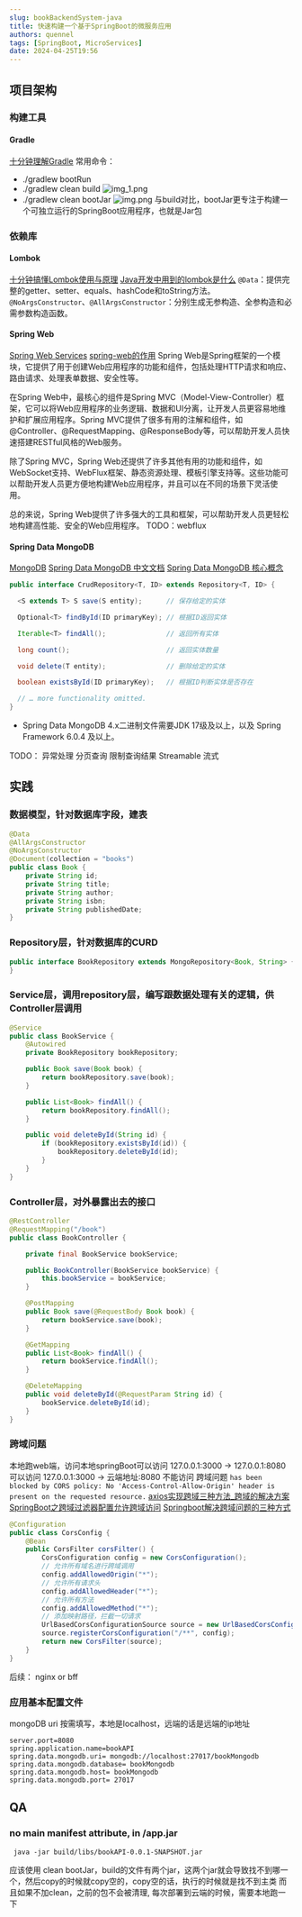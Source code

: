 ```yaml
---
slug: bookBackendSystem-java
title: 快速构建一个基于SpringBoot的微服务应用
authors: quennel
tags: [SpringBoot, MicroServices]
date: 2024-04-25T19:56
---
```


## 项目架构
### 构建工具
#### Gradle
[十分钟理解Gradle](https://www.cnblogs.com/Im-Victor/p/10787729.html)
常用命令：
- ./gradlew bootRun
- ./gradlew clean build
![img_1.png](img_1.png)
- ./gradlew clean bootJar
 ![img.png](img.png)
与build对比，bootJar更专注于构建一个可独立运行的SpringBoot应用程序，也就是Jar包
### 依赖库
#### Lombok 
[十分钟搞懂Lombok使用与原理](https://sites.google.com/site/javahuide9/brief/lombok-in-10-minutes)
[Java开发中用到的lombok是什么](https://docs.pingcode.com/ask/63690.html)
`@Data`：提供完整的getter、setter、equals、hashCode和toString方法。
`@NoArgsConstructor`、`@AllArgsConstructor`：分别生成无参构造、全参构造和必需参数构造函数。
#### Spring Web
[Spring Web Services](https://spring.io/projects/spring-ws)
[spring-web的作用](https://juejin.cn/s/spring-web%E7%9A%84%E4%BD%9C%E7%94%A8)
Spring Web是Spring框架的一个模块，它提供了用于创建Web应用程序的功能和组件，包括处理HTTP请求和响应、路由请求、处理表单数据、安全性等。

在Spring Web中，最核心的组件是Spring MVC（Model-View-Controller）框架，它可以将Web应用程序的业务逻辑、数据和UI分离，让开发人员更容易地维护和扩展应用程序。Spring MVC提供了很多有用的注解和组件，如@Controller、@RequestMapping、@ResponseBody等，可以帮助开发人员快速搭建RESTful风格的Web服务。

除了Spring MVC，Spring Web还提供了许多其他有用的功能和组件，如WebSocket支持、WebFlux框架、静态资源处理、模板引擎支持等。这些功能可以帮助开发人员更方便地构建Web应用程序，并且可以在不同的场景下灵活使用。

总的来说，Spring Web提供了许多强大的工具和框架，可以帮助开发人员更轻松地构建高性能、安全的Web应用程序。
TODO：webflux
#### Spring Data MongoDB
[MongoDB](https://www.mongodb.com/)
[Spring Data MongoDB 中文文档](https://springdoc.cn/spring-data-mongodb/)
[Spring Data MongoDB 核心概念](https://springdoc.cn/spring-data-mongodb/#repositories.core-concepts)
```java
public interface CrudRepository<T, ID> extends Repository<T, ID> {

  <S extends T> S save(S entity);      // 保存给定的实体

  Optional<T> findById(ID primaryKey); // 根据ID返回实体

  Iterable<T> findAll();               // 返回所有实体

  long count();                        // 返回实体数量

  void delete(T entity);               // 删除给定的实体

  boolean existsById(ID primaryKey);   // 根据ID判断实体是否存在

  // … more functionality omitted.
}
```
- Spring Data MongoDB 4.x二进制文件需要JDK 17级及以上，以及 Spring Framework 6.0.4 及以上。

TODO：
异常处理
分页查询
限制查询结果
Streamable 流式

## 实践
### 数据模型，针对数据库字段，建表
```java title="Model/book.java"
@Data
@AllArgsConstructor
@NoArgsConstructor
@Document(collection = "books")
public class Book {
    private String id;
    private String title;
    private String author;
    private String isbn;
    private String publishedDate;
}
```
### Repository层，针对数据库的CURD
```java title="repository/BookRepository.java"
public interface BookRepository extends MongoRepository<Book, String> {
}
```
### Service层，调用repository层，编写跟数据处理有关的逻辑，供Controller层调用
```java title="service/BookService.java"
@Service
public class BookService {
    @Autowired
    private BookRepository bookRepository;

    public Book save(Book book) {
        return bookRepository.save(book);
    }

    public List<Book> findAll() {
        return bookRepository.findAll();
    }

    public void deleteById(String id) {
        if (bookRepository.existsById(id)) {
            bookRepository.deleteById(id);
        }
    }
}
```
### Controller层，对外暴露出去的接口
```java title="controller/BookController.java"
@RestController
@RequestMapping("/book")
public class BookController {

    private final BookService bookService;

    public BookController(BookService bookService) {
        this.bookService = bookService;
    }

    @PostMapping
    public Book save(@RequestBody Book book) {
        return bookService.save(book);
    }

    @GetMapping
    public List<Book> findAll() {
        return bookService.findAll();
    }

    @DeleteMapping
    public void deleteById(@RequestParam String id) {
        bookService.deleteById(id);
    }
}
```
### 跨域问题
本地跑web端，访问本地springBoot可以访问
127.0.0.1:3000 -> 127.0.0.1:8080 可以访问
127.0.0.1:3000 -> 云端地址:8080 不能访问 跨域问题
`has been blocked by CORS policy: No 'Access-Control-Allow-Origin' header is present on the requested resource.`
[axios实现跨域三种方法_跨域的解决方案](https://cloud.tencent.com/developer/article/2131856)
[SpringBoot之跨域过滤器配置允许跨域访问](https://blog.csdn.net/moshowgame/article/details/80364904?ops_request_misc=%257B%2522request%255Fid%2522%253A%2522159445287219195162510070%2522%252C%2522scm%2522%253A%252220140713.130102334.pc%255Fblog.%2522%257D&amp;request_id=159445287219195162510070&amp;biz_id=0&amp;utm_medium=distribute.pc_search_result.none-task-blog-2~blog~first_rank_v1~rank_blog_v1-1-80364904.pc_v1_rank_blog_v1&amp;utm_term=%E8%B7%A8%E5%9F%9F)
[Springboot解决跨域问题的三种方式](https://blog.csdn.net/weixin_50528222/article/details/130954461?spm=1001.2101.3001.6650.7&utm_medium=distribute.pc_relevant.none-task-blog-2%7Edefault%7EBlogCommendFromBaidu%7ERate-7-130954461-blog-80364904.235%5Ev43%5Epc_blog_bottom_relevance_base2&depth_1-utm_source=distribute.pc_relevant.none-task-blog-2%7Edefault%7EBlogCommendFromBaidu%7ERate-7-130954461-blog-80364904.235%5Ev43%5Epc_blog_bottom_relevance_base2&utm_relevant_index=14)
```java title="config/CorsConfig.java"
@Configuration
public class CorsConfig {
    @Bean
    public CorsFilter corsFilter() {
        CorsConfiguration config = new CorsConfiguration();
        // 允许所有域名进行跨域调用
        config.addAllowedOrigin("*");
        // 允许所有请求头
        config.addAllowedHeader("*");
        // 允许所有方法
        config.addAllowedMethod("*");
        // 添加映射路径，拦截一切请求
        UrlBasedCorsConfigurationSource source = new UrlBasedCorsConfigurationSource();
        source.registerCorsConfiguration("/**", config);
        return new CorsFilter(source);
    }
}
```
后续： nginx or bff
### 应用基本配置文件
mongoDB uri 按需填写，本地是localhost，远端的话是远端的ip地址
```properties title="application.properties"
server.port=8080
spring.application.name=bookAPI
spring.data.mongodb.uri= mongodb://localhost:27017/bookMongodb
spring.data.mongodb.database= bookMongodb
spring.data.mongodb.host= bookMongodb
spring.data.mongodb.port= 27017
```
## QA

### no main manifest attribute, in /app.jar
```shell
 java -jar build/libs/bookAPI-0.0.1-SNAPSHOT.jar    
```
应该使用 clean bootJar，build的文件有两个jar，这两个jar就会导致找不到哪一个，然后copy的时候就copy空的，copy空的话，执行的时候就是找不到主类
而且如果不加clean，之前的包不会被清理, 每次部署到云端的时候，需要本地跑一下